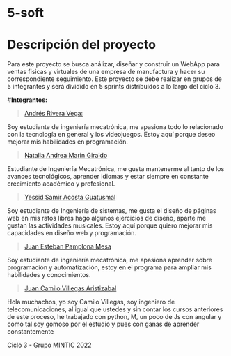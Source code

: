 # 5-soft
# Descripción del proyecto 

Para este proyecto se busca análizar, diseñar y construir un WebApp para ventas fisicas y virtuales de una empresa de manufactura y hacer su correspondiente seguimiento. Este proyecto se debe realizar en grupos de 5 integrantes y será dividido en 5 sprints distribuidos a lo largo del ciclo 3.



#**Integrantes:**

> [Andrés Rivera Vega:](https://github.com/TeamARV) 

Soy estudiante de ingeniería mecatrónica, me apasiona todo lo relacionado con la tecnología en general y los videojuegos. Estoy aquí porque deseo mejorar mis habilidades en  programación. 

> [Natalia Andrea Marin Giraldo](https://github.com/NataliaMarin490)
 
 Estudiante de Ingeniería Mecatrónica, me gusta mantenerme al tanto de los avances tecnológicos, aprender idiomas y estar siempre en constante crecimiento académico y profesional. 

 > [Yessid Samir Acosta Guatusmal](https://github.com/yesidacosta)
 
Soy estudiante de Ingeniería de sistemas, me gusta el diseño de páginas web en mis ratos libres hago algunos ejercicios
de diseño, aparte me gustan las actividades musicales. Estoy aquí porque quiero mejorar mis capacidades en diseño web y programación.


> [Juan Esteban Pamplona Mesa](https://github.com/JuanEstebanP04)

Soy estudiante de ingeniería mecatrónica, me apasiona aprender sobre programación y automatización, estoy en el programa para ampliar mis habilidades y conocimientos.  

>[Juan Camilo Villegas Aristizabal](https://github.com/Zhyex)

Hola muchachos, yo soy Camilo Villegas, soy ingeniero de telecomunicaciones, al igual que ustedes y sin contar los cursos anteriores de este proceso, he trabajado con python, M, un poco de Js con angular y como tal soy gomoso por el estudio y pues con ganas de aprender constantemente




Ciclo 3 - Grupo MINTIC 2022
